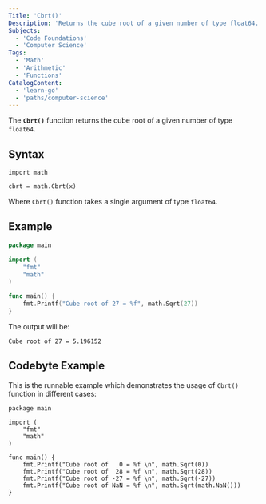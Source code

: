 ```yaml
---
Title: 'Cbrt()'
Description: 'Returns the cube root of a given number of type float64.'
Subjects:
  - 'Code Foundations'
  - 'Computer Science'
Tags:
  - 'Math'
  - 'Arithmetic'
  - 'Functions'
CatalogContent:
  - 'learn-go'
  - 'paths/computer-science'
---
```


The **`Cbrt()`** function returns the cube root of a given number of type `float64`.

## Syntax

```pseudo
import math

cbrt = math.Cbrt(x)
```

Where `Cbrt()` function takes a single argument of type `float64`.

## Example

```go
package main

import (
    "fmt"
    "math"
)

func main() {
    fmt.Printf("Cube root of 27 = %f", math.Sqrt(27))
}
```

The output will be:

```shell
Cube root of 27 = 5.196152
```

## Codebyte Example

This is the runnable example which demonstrates the usage of `Cbrt()` function in different cases:

```codebyte/golang
package main

import (
    "fmt"
    "math"
)

func main() {
    fmt.Printf("Cube root of   0 = %f \n", math.Sqrt(0))
    fmt.Printf("Cube root of  28 = %f \n", math.Sqrt(28))
    fmt.Printf("Cube root of -27 = %f \n", math.Sqrt(-27))
    fmt.Printf("Cube root of NaN = %f \n", math.Sqrt(math.NaN()))
}
```
